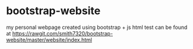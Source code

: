 # bootstrap-website
my personal webpage created using bootstrap + js html test can be found at https://rawgit.com/smith7320/bootstrap-website/master/website/index.html
